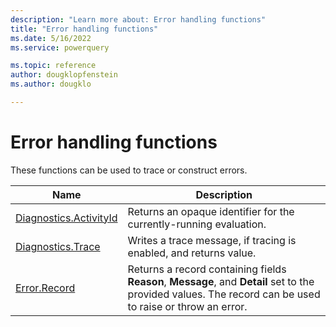 ```yaml
---
description: "Learn more about: Error handling functions"
title: "Error handling functions"
ms.date: 5/16/2022
ms.service: powerquery

ms.topic: reference
author: dougklopfenstein
ms.author: dougklo

---
```

# Error handling functions

These functions can be used to trace or construct errors.

|Name|Description|
|------------|---------------|
|[Diagnostics.ActivityId](diagnostics-activityid.md)|Returns an opaque identifier for the currently-running evaluation.|
|[Diagnostics.Trace](diagnostics-trace.md)|Writes a trace message, if tracing is enabled, and returns value.|
|[Error.Record](error-record.md)|Returns a record containing fields **Reason**, **Message**, and **Detail** set to the provided values. The record can be used to raise or throw an error.|
